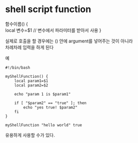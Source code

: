 # shell script function

함수이름() {   
    local 변수=$1 // 변수에서 파라미터를 받아서 사용
}  

실제로 호출을 할 경우에는 () 안에 argument를 넣어주는 것이 아니라  
차례차례 입력을 하게 된다 

예

```shell
#!/bin/bash

myShellFunction() {
    local param1=$1
    local param2=$2

    echo "param 1 is $param1"

    if [ "$param2" == "true" ]; then
        echo "yes true! $param2"
    fi
}

myShellFunction "hello world" true

```

유용하게 사용할 수가 있다.
